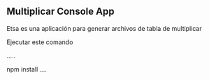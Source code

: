 ## Multiplicar Console App

Etsa es una aplicación para generar archivos de tabla de multiplicar

Ejecutar este comando

.....

npm install
....
